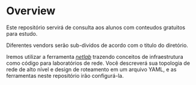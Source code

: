 # Overview

Este repositório servirá de consulta aos alunos com conteudos gratuitos para estudo.

Diferentes vendors serão sub-dividos de acordo com o titulo do diretório.

Iremos utilizar a ferramenta *[netlab](https://netlab.tools)* trazendo conceitos de infraestrutura como código para laboratórios de rede. Você descreverá sua topologia de rede de alto nível e design de roteamento em um arquivo YAML, e as ferramentas neste repositório irão configurá-la.




